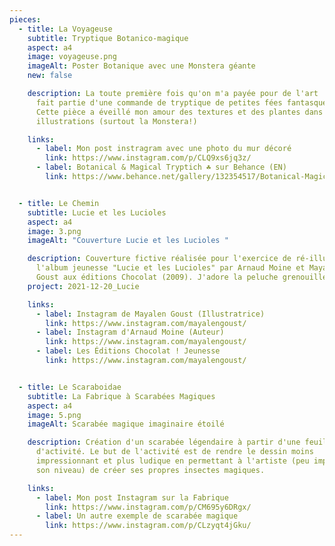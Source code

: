 ```yaml
---
pieces:
  - title: La Voyageuse
    subtitle: Tryptique Botanico-magique
    aspect: a4
    image: voyageuse.png
    imageAlt: Poster Botanique avec une Monstera géante
    new: false

    description: La toute première fois qu'on m'a payée pour de l'art ! La Voyageuse
      fait partie d'une commande de tryptique de petites fées fantasques.
      Cette pièce a éveillé mon amour des textures et des plantes dans mes
      illustrations (surtout la Monstera!)

    links:
      - label: Mon post instragram avec une photo du mur décoré
        link: https://www.instagram.com/p/CLQ9xs6jq3z/
      - label: Botanical & Magical Tryptich ☘️ sur Behance (EN)
        link: https://www.behance.net/gallery/132354517/Botanical-Magical-Tryptich-


  - title: Le Chemin
    subtitle: Lucie et les Lucioles
    aspect: a4
    image: 3.png
    imageAlt: "Couverture Lucie et les Lucioles "

    description: Couverture fictive réalisée pour l'exercice de ré-illustration de
      l'album jeunesse "Lucie et les Lucioles" par Arnaud Moine et Mayalen
      Goust aux éditions Chocolat (2009). J'adore la peluche grenouille :)
    project: 2021-12-20_Lucie

    links:
      - label: Instagram de Mayalen Goust (Illustratrice)
        link: https://www.instagram.com/mayalengoust/
      - label: Instagram d'Arnaud Moine (Auteur)
        link: https://www.instagram.com/mayalengoust/
      - label: Les Éditions Chocolat ! Jeunesse
        link: https://www.instagram.com/mayalengoust/


  - title: Le Scaraboidae
    subtitle: La Fabrique à Scarabées Magiques
    aspect: a4
    image: 5.png
    imageAlt: Scarabée magique imaginaire étoilé

    description: Création d'un scarabée légendaire à partir d'une feuille
      d'activité. Le but de l'activité est de rendre le dessin moins
      impressionnant et plus ludique en permettant à l'artiste (peu importe
      son niveau) de créer ses propres insectes magiques.

    links:
      - label: Mon post Instagram sur la Fabrique
        link: https://www.instagram.com/p/CM695y6DRgx/
      - label: Un autre exemple de scarabée magique
        link: https://www.instagram.com/p/CLzyqt4jGku/
---
```


